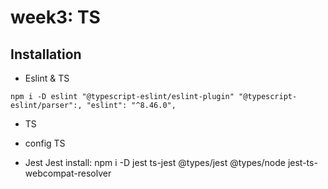 # week3: TS

## Installation

- Eslint & TS

```shell
npm i -D eslint "@typescript-eslint/eslint-plugin" "@typescript-eslint/parser":, "eslint": "^8.46.0",
```

- TS

- config TS
- Jest
  Jest install:
  npm i -D jest ts-jest @types/jest @types/node jest-ts-webcompat-resolver
